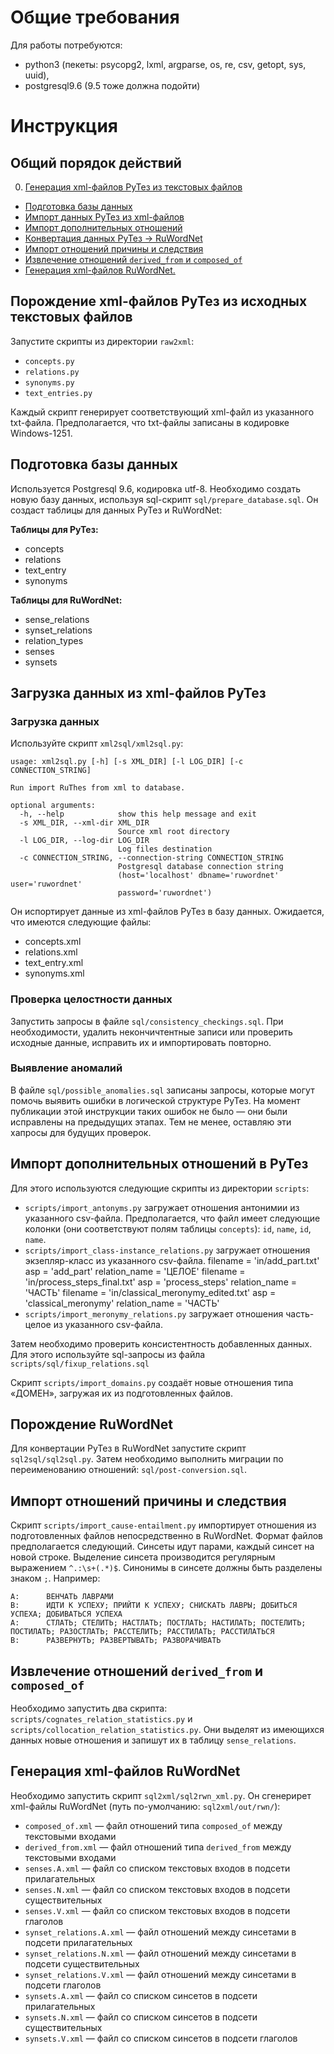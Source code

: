 # Общие требования

Для работы потребуются:
- python3 (пекеты: psycopg2, lxml, argparse, os, re, csv, getopt, sys, uuid),
- postgresql9.6 (9.5 тоже должна подойти)

# Инструкция

## Общий порядок действий

0. [Генерация xml-файлов РуТез из текстовых файлов](#zero)
- [Подготовка базы данных](#one)
- [Импорт данных РуТез из xml-файлов](#two)
- [Импорт дополнительных отношений](#three)
- [Конвертация данных РуТез → RuWordNet](#four)
- [Импорт отношений причины и следствия](#five)
- [Извлечение отношений `derived_from` и `composed_of`](#six)
- [Генерация xml-файлов RuWordNet.](#seven)


## <a name="zero"></a>Порождение xml-файлов РуТез из исходных текстовых файлов

Запустите скрипты из директории `raw2xml`:
- `concepts.py`
- `relations.py`
- `synonyms.py`
- `text_entries.py`

Каждый скрипт генерирует соответствующий xml-файл из указанного txt-файла.
Предполагается, что txt-файлы записаны в кодировке Windows-1251.


## <a name="one"></a>Подготовка базы данных

Используется Postgresql 9.6, кодировка utf-8.
Необходимо создать новую базу данных, используя sql-скрипт `sql/prepare_database.sql`.
Он создаст таблицы для данных РуТез и RuWordNet:

**Таблицы для РуТез:**
- concepts
- relations
- text_entry
- synonyms

**Таблицы для RuWordNet:**
- sense_relations
- synset_relations
- relation_types
- senses
- synsets

## <a name="two"></a>Загрузка данных из xml-файлов РуТез

### Загрузка данных

Используйте скрипт `xml2sql/xml2sql.py`:

```
usage: xml2sql.py [-h] [-s XML_DIR] [-l LOG_DIR] [-c CONNECTION_STRING]

Run import RuThes from xml to database.

optional arguments:
  -h, --help            show this help message and exit
  -s XML_DIR, --xml-dir XML_DIR
                        Source xml root directory
  -l LOG_DIR, --log-dir LOG_DIR
                        Log files destination
  -c CONNECTION_STRING, --connection-string CONNECTION_STRING
                        Postgresql database connection string
                        (host='localhost' dbname='ruwordnet' user='ruwordnet'
                        password='ruwordnet')
```
Он испортирует данные из xml-файлов РуТез в базу данных.
Ожидается, что имеются следующие файлы:
- concepts.xml
- relations.xml
- text_entry.xml
- synonyms.xml

### Проверка целостности данных

Запустить запросы в файле `sql/consistency_checkings.sql`. При необходимости, удалить некончичтентные записи или
проверить исходные данные, исправить их и импортировать повторно.

### Выявление аномалий

В файле `sql/possible_anomalies.sql` записаны запросы, которые могут помочь выявить ошибки в логической структуре РуТез.
На момент публикации этой инструкции таких ошибок не было — они были исправлены на предыдущих этапах. Тем не менее,
оставляю эти хапросы для будущих проверок.


## <a name="three"></a>Импорт дополнительных отношений в РуТез

Для этого используются следующие скрипты из директории `scripts`:
- `scripts/import_antonyms.py` загружает отношения антонимии из указанного csv-файла.
Предполагается, что файл имеет следующие колонки (они соответствуют полям таблицы `concepts`): `id`, `name`, `id`, `name`.
- `scripts/import_class-instance_relations.py` загружает отношения экзепляр-класс из указанного csv-файла.
 filename = 'in/add_part.txt'
 asp = 'add_part'
 relation_name = 'ЦЕЛОЕ'
 filename = 'in/process_steps_final.txt'
 asp = 'process_steps'
 relation_name = 'ЧАСТЬ'
 filename = 'in/classical_meronymy_edited.txt'
 asp = 'classical_meronymy'
 relation_name = 'ЧАСТЬ'
- `scripts/import_meronymy_relations.py` загружает отношения часть-целое из указанного csv-файла.

Затем необходимо проверить консистентность добавленных данных.
Для этого используйте sql-запросы из файла `scripts/sql/fixup_relations.sql`

Скрипт `scripts/import_domains.py` создаёт новые отношения типа «ДОМЕН», загружая их из подготовленных файлов.


## <a name="four"></a>Порождение RuWordNet

Для конвертации РуТез в RuWordNet запустите скрипт `sql2sql/sql2sql.py`.
Затем необходимо выполнить миграции по переименованию отношений: `sql/post-conversion.sql`.


## <a name="five"></a>Импорт отношений причины и следствия

Скрипт `scripts/import_cause-entailment.py` импортирует отношения из подготовленных файлов непосредственно в RuWordNet.
Формат файлов предполагается следующий. Синсеты идут парами, каждый синсет на новой строке.
Выделение синсета производится регулярным выражением `^.:\s+(.*)$`. Синонимы в синсете должны быть разделены знаком `;`.
Например:
```
A:      ВЕНЧАТЬ ЛАВРАМИ
B:      ИДТИ К УСПЕХУ; ПРИЙТИ К УСПЕХУ; СНИСКАТЬ ЛАВРЫ; ДОБИТЬСЯ УСПЕХА; ДОБИВАТЬСЯ УСПЕХА
A:      СТЛАТЬ; СТЕЛИТЬ; НАСТЛАТЬ; ПОСТЛАТЬ; НАСТИЛАТЬ; ПОСТЕЛИТЬ; ПОСТИЛАТЬ; РАЗОСТЛАТЬ; РАССТЕЛИТЬ; РАССТИЛАТЬ; РАССТИЛАТЬСЯ
B:      РАЗВЕРНУТЬ; РАЗВЕРТЫВАТЬ; РАЗВОРАЧИВАТЬ
```


## <a name="six"></a>Извлечение отношений `derived_from` и `composed_of`

Необходимо запустить два скрипта: `scripts/cognates_relation_statistics.py` и `scripts/collocation_relation_statistics.py`.
Они выделят из имеющихся данных новые отношения и запишут их в таблицу `sense_relations`.


## <a name="seven"></a>Генерация xml-файлов RuWordNet

Необходимо запустить скрипт `sql2xml/sql2rwn_xml.py`. Он сгенерирет xml-файлы RuWordNet (путь по-умолчанию: `sql2xml/out/rwn/`):
- `composed_of.xml` — файл отношений типа `composed_of` между текстовыми входами
- `derived_from.xml` — файл отношений типа `derived_from` между текстовыми входами
- `senses.A.xml` — файл со списком текстовых входов в подсети прилагательных
- `senses.N.xml` — файл со списком текстовых входов в подсети существительных
- `senses.V.xml` — файл со списком текстовых входов в подсети глаголов
- `synset_relations.A.xml` — файл отношений между синсетами в подсети прилагательных
- `synset_relations.N.xml` — файл отношений между синсетами в подсети существительных
- `synset_relations.V.xml` — файл отношений между синсетами в подсети глаголов
- `synsets.A.xml` — файл со списком синсетов в подсети прилагательных
- `synsets.N.xml` — файл со списком синсетов в подсети существительных
- `synsets.V.xml` — файл со списком синсетов в подсети глаголов
